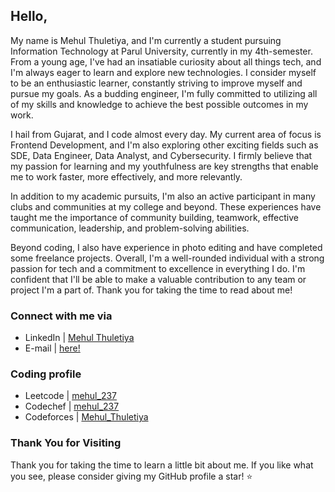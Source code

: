 
## Hello,

My name is Mehul Thuletiya, and I'm currently a student pursuing Information Technology at Parul University, currently in my 4th-semester. From a young age, I've had an insatiable curiosity about all things tech, and I'm always eager to learn and explore new technologies. I consider myself to be an enthusiastic learner, constantly striving to improve myself and pursue my goals. As a budding engineer, I'm fully committed to utilizing all of my skills and knowledge to achieve the best possible outcomes in my work.

I hail from Gujarat, and I code almost every day. My current area of focus is Frontend Development, and I'm also exploring other exciting fields such as SDE, Data Engineer, Data Analyst, and Cybersecurity. I firmly believe that my passion for learning and my youthfulness are key strengths that enable me to work faster, more effectively, and more relevantly.

In addition to my academic pursuits, I'm also an active participant in many clubs and communities at my college and beyond. These experiences have taught me the importance of community building, teamwork, effective communication, leadership, and problem-solving abilities.

Beyond coding, I also have experience in photo editing and have completed some freelance projects. Overall, I'm a well-rounded individual with a strong passion for tech and a commitment to excellence in everything I do. I'm confident that I'll be able to make a valuable contribution to any team or project I'm a part of. Thank you for taking the time to read about me!


### Connect with me via

- LinkedIn  | [Mehul Thuletiya](https://www.linkedin.com/in/mehul-thuletiya/)
- E-mail  | [here!](mehulthuletiya26@gmail.com)

### Coding profile

- Leetcode  | [mehul_237](https://leetcode.com/mehul_237/)
- Codechef  | [mehul_237](https://www.codechef.com/users/mehul_237)
- Codeforces  | [Mehul_Thuletiya](https://codeforces.com/profile/Mehul_Thuletiya)

### Thank You for Visiting
Thank you for taking the time to learn a little bit about me. If you like what you see, please consider giving my GitHub profile a star! ⭐️
